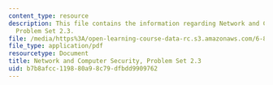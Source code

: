 ```yaml
---
content_type: resource
description: This file contains the information regarding Network and Computer Security,
  Problem Set 2.3.
file: /media/https%3A/open-learning-course-data-rc.s3.amazonaws.com/6-857-network-and-computer-security-spring-2014/b7b8afcc119880a98c79dfbdd9909762_MIT6_857S14_2.3.pdf
file_type: application/pdf
resourcetype: Document
title: Network and Computer Security, Problem Set 2.3
uid: b7b8afcc-1198-80a9-8c79-dfbdd9909762
---
```

